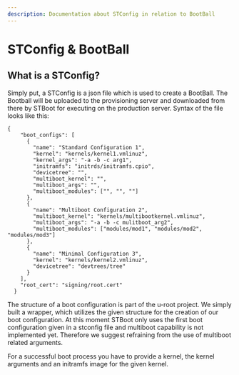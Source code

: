```yaml
---
description: Documentation about STConfig in relation to BootBall
---
```


# STConfig & BootBall

## What is a STConfig?

Simply put, a STConfig is a json file which is used to create a BootBall. The Bootball will be uploaded to the provisioning server and downloaded from there by STBoot for executing on the production server. Syntax of the file looks like this:

```text
{  
    "boot_configs": [ 
      { 
        "name": "Standard Configuration 1", 
        "kernel": "kernels/kernel1.vmlinuz", 
        "kernel_args": "-a -b -c arg1",  
        "initramfs": "initrds/initramfs.cpio",
        "devicetree": "",
        "multiboot_kernel": "",
        "multiboot_args": "",
        "multiboot_modules": ["", "", ""]
      },
      {
        "name": "Multiboot Configuration 2", 
        "multiboot_kernel": "kernels/multibootkernel.vmlinuz",
        "multiboot_args": "-a -b -c mulitboot_arg2",
        "multiboot_modules": ["modules/mod1", "modules/mod2", "modules/mod3"]
      },
      {
        "name": "Minimal Configuration 3", 
        "kernel": "kernels/kernel2.vmlinuz",
        "devicetree": "devtrees/tree"
      }
    ], 
    "root_cert": "signing/root.cert" 
  }
```

The structure of a boot configuration is part of the u-root project. We simply built a wrapper, which utilizes the given structure for the creation of our boot configuration. At this moment STBoot only uses the first boot configuration given in a stconfig file and multiboot capability is not implemented yet. Therefore we suggest refraining from the use of multiboot related arguments.   
  
For a successful boot process you have to provide a kernel, the kernel arguments and an initramfs image for the given kernel.



